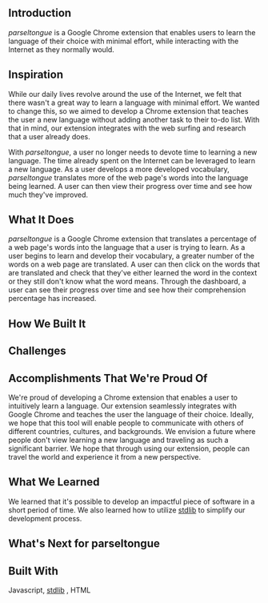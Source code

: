 
## Introduction
*parseltongue* is a Google Chrome extension that enables users to learn the language of their choice with minimal effort, while interacting with the Internet as they normally would. 

## Inspiration
While our daily lives revolve around the use of the Internet, we felt that there wasn't a great way to learn a language with minimal effort. We wanted to change this, so we aimed to develop a Chrome extension that teaches the user a new language without adding another task to their to-do list. With that in mind, our extension integrates with the web surfing and research that a user already does. 

With *parseltongue*, a user no longer needs to devote time to learning a new language. The time already spent on the Internet can be leveraged to learn a new language. As a user develops a more developed vocabulary, *parseltongue* translates more of the web page's words into the language being learned. A user can then view their progress over time and see how much they've improved. 

## What It Does
*parseltongue* is a Google Chrome extension that translates a percentage of a web page's words into the language that a user is trying to learn. As a user begins to learn and develop their vocabulary, a greater number of the words on a web page are translated. A user can then click on the words that are translated and check that they've either learned the word in the context or they still don't know what the word means. Through the dashboard, a user can see their progress over time and see how their comprehension percentage has increased. 

## How We Built It


## Challenges


## Accomplishments That We're Proud Of
We're proud of developing a Chrome extension that enables a user to intuitively learn a language. Our extension seamlessly integrates with Google Chrome and teaches the user the language of their choice. Ideally, we hope that this tool will enable people to communicate with others of different countries, cultures, and backgrounds. We envision a future where people don't view learning a new language and traveling as such a significant barrier. We hope that through using our extension, people can travel the world and experience it from a new perspective.  

## What We Learned
We learned that it's possible to develop an impactful piece of software in a short period of time. We also learned how to utilize  [stdlib](https://stdlib.com/) to simplify our development process. 

## What's Next for parseltongue


## Built With
Javascript, [stdlib](https://stdlib.com/) , HTML
